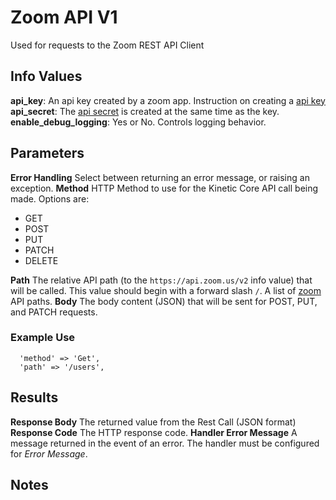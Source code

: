 # Zoom API V1
Used for requests to the Zoom REST API Client

## Info Values
**api_key**: An api key created by a zoom app.  Instruction on creating a [api key](https://marketplace.zoom.us/docs/guides/build/jwt-app)
**api_secret**: The [api secret](https://marketplace.zoom.us/docs/guides/auth/jwt) is created at the same time as the key. 
**enable_debug_logging**: Yes or No. Controls logging behavior. 

## Parameters
**Error Handling**
  Select between returning an error message, or raising an exception.
**Method**
  HTTP Method to use for the Kinetic Core API call being made.
  Options are:
  - GET
  - POST
  - PUT
  - PATCH
  - DELETE

**Path**
  The relative API path (to the `https://api.zoom.us/v2` info value) that will be called.
  This value should begin with a forward slash `/`.  A list of [zoom](https://marketplace.zoom.us/docs/api-reference/zoom-api) API paths. 
**Body**
  The body content (JSON) that will be sent for POST, PUT, and PATCH requests.

### Example Use
  ```
    'method' => 'Get',
    'path' => '/users',
  ```

## Results
**Response Body**
  The returned value from the Rest Call (JSON format)
**Response Code**
  The HTTP response code.
**Handler Error Message**
  A message returned in the event of an error.  The handler must be configured for *Error Message*.

## Notes
